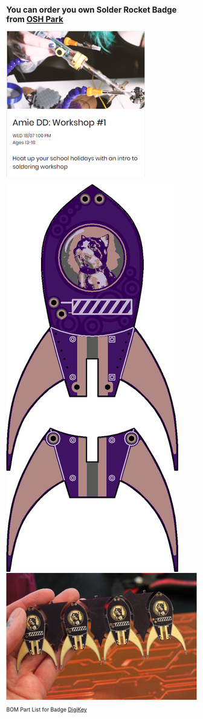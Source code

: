 ## You can order you own Solder Rocket Badge from [OSH Park](https://oshpark.com/shared_projects/u10ZmdAJ)
![AmieDD Learn to Solder Workshop](https://github.com/AmieDD/MOD-Museum-Workshops/blob/master/Images/Workshop1.png)

![Workshop 1 Hybrid World Badge](https://github.com/AmieDD/MOD-Museum-Workshops/blob/master/Workshop%201/Hybrid_World_Workshop_Solder_Badge.png)
![OSH Park Solder Badge](https://github.com/AmieDD/MOD-Museum-Workshops/blob/master/Workshop%201/IMG_3612.jpg)

BOM Part List for Badge [DigiKey](https://www.digikey.com/BOM/View?id=7604174)
